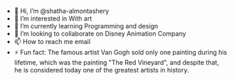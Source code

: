- 👋 Hi, I’m @shatha-almontashery
- 👀 I’m interested in With art
- 🌱 I’m currently learning Programming and design
- 💞️ I’m looking to collaborate on Disney Animation Company
- 📫 How to reach me email
- ⚡ Fun fact: The famous artist Van Gogh sold only one painting during his lifetime, which was the painting "The Red Vineyard", and despite that, he is considered today one of the greatest artists in history.

<!---
shatha-almontashery/shatha-almontashery is a ✨ special ✨ repository because its `README.md` (this file) appears on your GitHub profile.
You can click the Preview link to take a look at your changes.
--->
